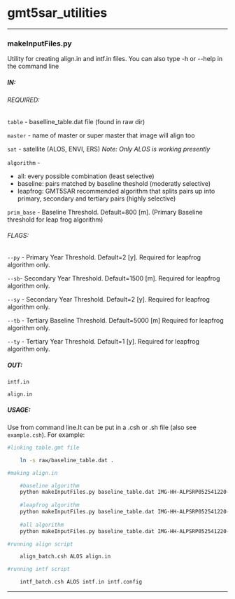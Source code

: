 # gmt5sar_utilities
----------------------------------------------------------------------------------------------------------------------------------------
### makeInputFiles.py

Utility for creating align.in and intf.in files. You can also type -h or --help in the command line

##### IN:
###### REQUIRED:
`table` - baselline_table.dat file (found in raw dir)
	
`master` - name of master or super master that image will align too
	
`sat` - satellite (ALOS, ENVI, ERS) *Note: Only ALOS is working presently*
	
`algorithm` - 
+ all: every possible combination (least selective)
+ baseline: pairs matched by baseline theshold (moderatly selective) 
+ leapfrog: GMT5SAR recommended algorithm that splits pairs up into primary, secondary and tertiary pairs (highly selective)
     
`prim_base` - Baseline Threshold. Default=800 [m]. (Primary Baseline threshold for leap frog algorithm)

###### FLAGS:	
`--py` - Primary Year Threshold. Default=2 [y]. Required for leapfrog algorithm only.

`--sb`- Secondary Year Threshold. Default=1500 [m]. Required for leapfrog algorithm only.

`--sy` - Secondary Year Threshold. Default=2 [y]. Required for leapfrog algorithm only.

`--tb` - Tertiary Baseline Threshold. Default=5000 [m] Required for leapfrog algorithm only.

`--ty` - Tertiary Year Threshold. Default=1 [y]. Required for leapfrog algorithm only.

##### OUT:
`intf.in`
	
`align.in`

##### USAGE:

Use from command line.It can be put in a .csh or .sh file (also see `example.csh`). For example:
```bash
#linking table.gmt file

	ln -s raw/baseline_table.dat .

#making align.in

	#baseline algorithm
	python makeInputFiles.py baseline_table.dat IMG-HH-ALPSRP052541220-H1.0__A ALOS baseline prim_base=10000
	
	#leapfrog algorithm
	python makeInputFiles.py baseline_table.dat IMG-HH-ALPSRP052541220-H1.0__A ALOS leapfrog prim_base=10000 --py 2 --sb 15000 --sy 2 --tb 50000 --ty 3
	
	#all algorithm
	python makeInputFiles.py baseline_table.dat IMG-HH-ALPSRP052541220-H1.0__A ALOS all prim_base=10000

#running align script

	align_batch.csh ALOS align.in

#running intf script

	intf_batch.csh ALOS intf.in intf.config
```
----------------------------------------------------------------------------------------------------------------------------------------
